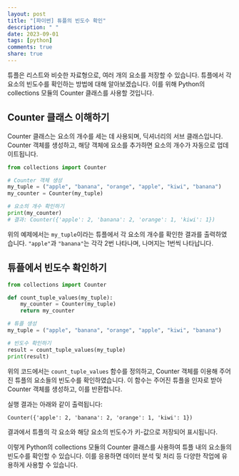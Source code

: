 ```yaml
---
layout: post
title: "[파이썬] 튜플의 빈도수 확인"
description: " "
date: 2023-09-01
tags: [python]
comments: true
share: true
---
```


튜플은 리스트와 비슷한 자료형으로, 여러 개의 요소를 저장할 수 있습니다. 튜플에서 각 요소의 빈도수를 확인하는 방법에 대해 알아보겠습니다. 이를 위해 Python의 collections 모듈의 Counter 클래스를 사용할 것입니다.

## Counter 클래스 이해하기

Counter 클래스는 요소의 개수를 세는 데 사용되며, 딕셔너리의 서브 클래스입니다. Counter 객체를 생성하고, 해당 객체에 요소를 추가하면 요소의 개수가 자동으로 업데이트됩니다.

```python
from collections import Counter

# Counter 객체 생성
my_tuple = ("apple", "banana", "orange", "apple", "kiwi", "banana")
my_counter = Counter(my_tuple)

# 요소의 개수 확인하기
print(my_counter)
# 결과: Counter({'apple': 2, 'banana': 2, 'orange': 1, 'kiwi': 1})
```

위의 예제에서는 `my_tuple`이라는 튜플에서 각 요소의 개수를 확인한 결과를 출력하였습니다. `"apple"`과 `"banana"`는 각각 2번 나타나며, 나머지는 1번씩 나타납니다.

## 튜플에서 빈도수 확인하기

```python
from collections import Counter

def count_tuple_values(my_tuple):
    my_counter = Counter(my_tuple)
    return my_counter

# 튜플 생성
my_tuple = ("apple", "banana", "orange", "apple", "kiwi", "banana")

# 빈도수 확인하기
result = count_tuple_values(my_tuple)
print(result)
```

위의 코드에서는 `count_tuple_values` 함수를 정의하고, Counter 객체를 이용해 주어진 튜플의 요소들의 빈도수를 확인하였습니다. 이 함수는 주어진 튜플을 인자로 받아 Counter 객체를 생성하고, 이를 반환합니다.

실행 결과는 아래와 같이 출력됩니다:

```
Counter({'apple': 2, 'banana': 2, 'orange': 1, 'kiwi': 1})
```

결과에서 튜플의 각 요소와 해당 요소의 빈도수가 키-값으로 저장되어 표시됩니다.

이렇게 Python의 collections 모듈의 Counter 클래스를 사용하여 튜플 내의 요소들의 빈도수를 확인할 수 있습니다. 이를 응용하면 데이터 분석 및 처리 등 다양한 작업에 유용하게 사용할 수 있습니다.
